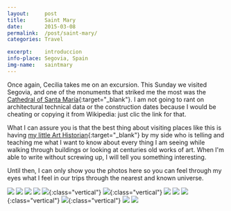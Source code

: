 ```yaml
---
layout:		post
title:		Saint Mary
date:		2015-03-08
permalink: 	/post/saint-mary/
categories:	Travel

excerpt: 	introduccion
info-place: Segovia, Spain
img-name:	saintmary
---
```


Once again, Cecilia takes me on an excursion. This Sunday we visited Segovia, and one of the monuments that striked me the most was the [Cathedral of Santa María](https://en.wikipedia.org/wiki/Segovia_Cathedral){:target="_blank"}. I am not going to rant on architectural technical data or the construction dates because I would be cheating or copying it from Wikipedia: just clic the link for that.

What I can assure you is that the best thing about visiting places like this is having [my little Art Historian](https://www.instagram.com/mynamesce/){:target="_blank"} by my side who is telling and teaching me what I want to know about every thing I am seeing while walking through buildings or looking at  centuries old works of art. When I'm able to write without screwing up, I will tell you something interesting.

Until then, I can only show you the photos here so you can feel through my eyes what I feel in our trips through the nearest and known universe.

<div class="gallery-{{ page.layout }}" markdown="1">

![](/assets{{page.permalink}}{{page.img-name}}07.jpg)
![](/assets{{page.permalink}}{{page.img-name}}02.jpg)
![](/assets{{page.permalink}}{{page.img-name}}03.jpg)
![](/assets{{page.permalink}}{{page.img-name}}04.jpg)
![](/assets{{page.permalink}}{{page.img-name}}11.jpg){:class="vertical"}
![](/assets{{page.permalink}}{{page.img-name}}12.jpg){:class="vertical"}
![](/assets{{page.permalink}}{{page.img-name}}05.jpg)
![](/assets{{page.permalink}}{{page.img-name}}06.jpg)
![](/assets{{page.permalink}}{{page.img-name}}01.jpg){:class="vertical"}
![](/assets{{page.permalink}}{{page.img-name}}08.jpg){:class="vertical"}
![](/assets{{page.permalink}}{{page.img-name}}09.jpg)
![](/assets{{page.permalink}}{{page.img-name}}10.jpg)

</div>